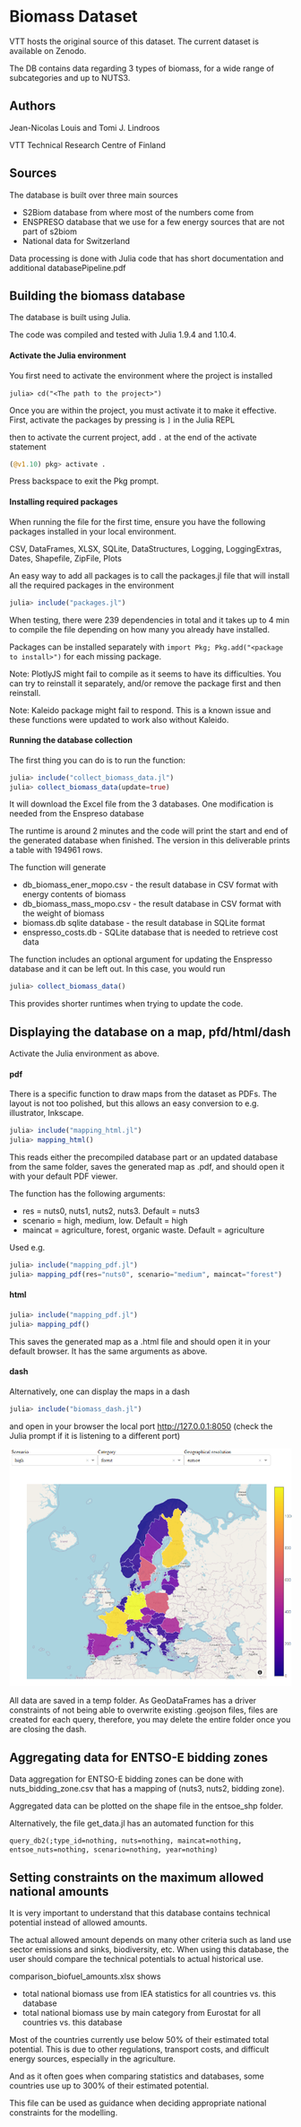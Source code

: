 # Biomass Dataset

VTT hosts the original source of this dataset. The current dataset is available on Zenodo.

The DB contains data regarding 3 types of biomass, for a wide range of subcategories and up to NUTS3.

## Authors

Jean-Nicolas Louis and Tomi J. Lindroos

VTT Technical Research Centre of Finland

## Sources

The database is built over three main sources

* S2Biom database from where most of the numbers come from
* ENSPRESO database that we use for a few energy sources that are not part of s2biom
* National data for Switzerland

Data processing is done with Julia code that has short documentation and additional databasePipeline.pdf



## Building the biomass database

The database is built using Julia.

The code was compiled and tested with Julia 1.9.4 and 1.10.4.


#### Activate the Julia environment

You first need to activate the environment where the project is installed

`julia> cd("<The path to the project>")`

Once you are within the project, you must activate it to make it effective. First, activate the packages by pressing is `]` in the Julia REPL

then to activate the current project, add `.` at the end of the activate statement

```julia
(@v1.10) pkg> activate .
```

Press backspace to exit the Pkg prompt.


#### Installing required packages

When running the file for the first time, ensure you have the following packages installed in your local environment.

CSV, DataFrames, XLSX, SQLite, DataStructures, Logging, LoggingExtras, Dates, Shapefile, ZipFile, Plots

An easy way to add all packages is to call the packages.jl file that will install all the required packages in the environment

```julia
julia> include("packages.jl")
```

When testing, there were 239 dependencies in total and it takes up to 4 min to compile the file depending on how many you already have installed. 

Packages can be installed separately with `import Pkg; Pkg.add("<package to install>")` for each missing package.

Note: PlotlyJS might fail to compile as it seems to have its difficulties. You can try to reinstall it separately, and/or remove the package first and then reinstall.

Note: Kaleido package might fail to respond. This is a known issue and these functions were updated to work also without Kaleido.


#### Running the database collection

The first thing you can do is to run the function: 

```julia
julia> include("collect_biomass_data.jl")
julia> collect_biomass_data(update=true)
```

It will download the Excel file from the 3 databases. One modification is needed from the Enspreso database

The runtime is around 2 minutes and the code will print the start and end of the generated database when finished. The version in this deliverable prints a table with 194961 rows.

The function will generate 

* db_biomass_ener_mopo.csv - the result database in CSV format with energy contents of biomass
* db_biomass_mass_mopo.csv - the result database in CSV format with the weight of biomass
* biomass.db sqlite database  - the result database in SQLite format
* enspresso_costs.db - SQLite database that is needed to retrieve cost data


The function includes an optional argument for updating the Enspresso database and it can be left out. In this case, you would run

```julia
julia> collect_biomass_data()
```

This provides shorter runtimes when trying to update the code.



## Displaying the database on a map, pfd/html/dash

Activate the Julia environment as above. 


#### pdf

There is a specific function to draw maps from the dataset as PDFs. The layout is not too polished, but this allows an easy conversion to e.g. illustrator, Inkscape.

```julia
julia> include("mapping_html.jl")
julia> mapping_html()
```

This reads either the precompiled database part or an updated database from the same folder, saves the generated map as .pdf, and should open it with your default PDF viewer.

The function has the following arguments:

* res = nuts0, nuts1, nuts2, nuts3. Default = nuts3
* scenario = high, medium, low. Default = high
* maincat = agriculture, forest, organic waste. Default = agriculture

Used e.g. 

```julia
julia> include("mapping_pdf.jl")
julia> mapping_pdf(res="nuts0", scenario="medium", maincat="forest")
```

#### html

```julia
julia> include("mapping_pdf.jl")
julia> mapping_pdf()
```

This saves the generated map as a .html file and should open it in your default browser. It has the same arguments as above.

#### dash

Alternatively, one can display the maps in a dash

```julia
julia> include("biomass_dash.jl")
```

and open in your browser the local port http://127.0.0.1:8050 (check the Julia prompt if it is listening to a different port)

![dash example](./img/dash_ex.png)

All data are saved in a temp folder. As GeoDataFrames has a driver constraints of not being able to overwrite existing .geojson files, files are created for each query, therefore, you may delete the entire folder once you are closing the dash.



## Aggregating data for ENTSO-E bidding zones

Data aggregation for ENTSO-E bidding zones can be done with nuts_bidding_zone.csv that has a mapping of (nuts3, nuts2, bidding zone).

Aggregated data can be plotted on the shape file in the entsoe_shp folder.

Alternatively, the file get_data.jl has an automated function for this 

```
query_db2(;type_id=nothing, nuts=nothing, maincat=nothing, entsoe_nuts=nothing, scenario=nothing, year=nothing)
````



## Setting constraints on the maximum allowed national amounts

It is very important to understand that this database contains technical potential instead of allowed amounts.

The actual allowed amount depends on many other criteria such as land use sector emissions and sinks, biodiversity, etc. When using this database, the user should compare the technical potentials to actual historical use.

comparison_biofuel_amounts.xlsx shows

* total national biomass use from IEA statistics for all countries vs. this database
* total national biomass use by main category from Eurostat for all countries vs. this database

Most of the countries currently use below 50% of their estimated total potential. This is due to other regulations, transport costs, and difficult energy sources, especially in the agriculture.

And as it often goes when comparing statistics and databases, some countries use up to 300% of their estimated potential. 

This file can be used as guidance when deciding appropriate national constraints for the modelling.
